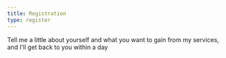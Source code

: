 ```yaml
---
title: Registration
type: register
---
```


Tell me a little about yourself and what you want to gain from my services, and I'll get back to you within a day